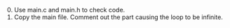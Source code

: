 0. Use main.c and main.h to check code.
1. Copy the main file. Comment out the part causing the loop to be infinite.
